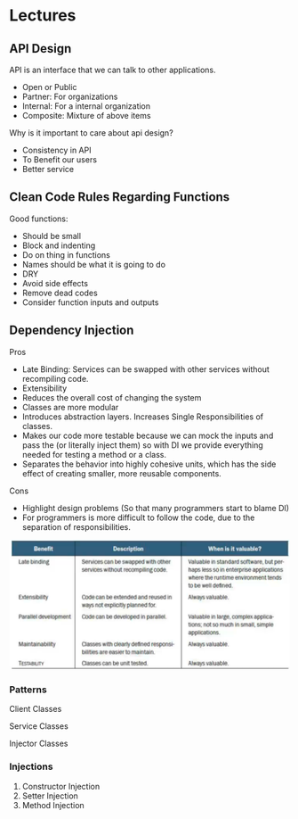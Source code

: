 # Lectures

## API Design

API is an interface that we can talk to other applications.

- Open or Public
- Partner: For organizations
- Internal: For a internal organization
- Composite: Mixture of above items

Why is it important to care about api design?

- Consistency in API
- To Benefit our users
- Better service

## Clean Code Rules Regarding Functions

Good functions:

- Should be small
- Block and indenting
- Do on thing in functions
- Names should be what it is going to do
- DRY
- Avoid side effects
- Remove dead codes
- Consider function inputs and outputs

## Dependency Injection

Pros

- Late Binding: Services can be swapped with other services without recompiling code.
- Extensibility
- Reduces the overall cost of changing the system
- Classes are more modular
- Introduces abstraction layers. Increases Single Responsibilities of classes.
- Makes our code more testable because we can mock the inputs and pass the (or literally inject  them) so with DI we provide everything needed for testing a method or a class.
- Separates the behavior into highly cohesive units, which has the side effect of creating smaller, more reusable components.

Cons

- Highlight design problems (So that many programmers start to blame DI)
- For programmers is more difficult to follow the code, due to the separation of responsibilities.

![Untitled](Lectures%20efbb2/Untitled.png)

### Patterns

Client Classes

Service Classes

Injector Classes

### Injections

1. Constructor Injection
2. Setter Injection
3. Method Injection